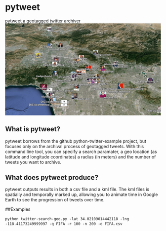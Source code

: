 # pytweet
pytweet a geotagged twitter archiver
![pytweet kml output](https://github.com/yohman/pytweet/blob/master/images/pytweet.png "pytweet kml output")

## What is pytweet?
pytweet borrows from the github python-twitter-example project, but focuses only on the archival process of geotagged tweets.  With this command line tool, you can specify a search paramater, a geo location (as latitude and longitude coordinates) a radius (in meters) and the number of tweets you want to archive.

## What does pytweet produce?
pytweet outputs results in both a csv file and a kml file.  The kml files is spatially and temporally marked up, allowing you to animate time in Google Earth to see the progression of tweets over time.

##Examples
```
python twitter-search-geo.py -lat 34.02109014442118 -lng -118.41173249999997 -q FIFA -r 100 -n 200 -o FIFA.csv
```
